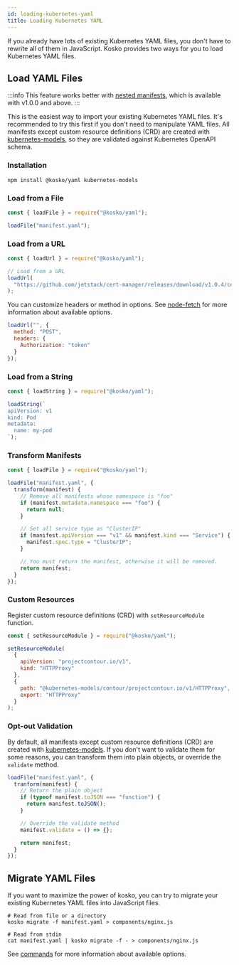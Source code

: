 ```yaml
---
id: loading-kubernetes-yaml
title: Loading Kubernetes YAML
---
```


If you already have lots of existing Kubernetes YAML files, you don't have to rewrite all of them in JavaScript. Kosko provides two ways for you to load Kubernetes YAML files.

## Load YAML Files

:::info
This feature works better with [nested manifests](components.md#nested-manifests), which is available with v1.0.0 and above.
:::

This is the easiest way to import your existing Kubernetes YAML files. It's recommended to try this first if you don't need to manipulate YAML files. All manifests except custom resource definitions (CRD) are created with [kubernetes-models], so they are validated against Kubernetes OpenAPI schema.

### Installation

```shell
npm install @kosko/yaml kubernetes-models
```

### Load from a File

```js
const { loadFile } = require("@kosko/yaml");

loadFile("manifest.yaml");
```

### Load from a URL

```js
const { loadUrl } = require("@kosko/yaml");

// Load from a URL
loadUrl(
  "https://github.com/jetstack/cert-manager/releases/download/v1.0.4/cert-manager.yaml"
);
```

You can customize headers or method in options. See [node-fetch](https://github.com/node-fetch/node-fetch#options) for more information about available options.

```js
loadUrl("", {
  method: "POST",
  headers: {
    Authorization: "token"
  }
});
```

### Load from a String

```js
const { loadString } = require("@kosko/yaml");

loadString(`
apiVersion: v1
kind: Pod
metadata:
  name: my-pod
`);
```

### Transform Manifests

```js
const { loadFile } = require("@kosko/yaml");

loadFile("manifest.yaml", {
  transform(manifest) {
    // Remove all manifests whose namespace is "foo"
    if (manifest.metadata.namespace === "foo") {
      return null;
    }

    // Set all service type as "ClusterIP"
    if (manifest.apiVersion === "v1" && manifest.kind === "Service") {
      manifest.spec.type = "ClusterIP";
    }

    // You must return the manifest, otherwise it will be removed.
    return manifest;
  }
});
```

### Custom Resources

Register custom resource definitions (CRD) with `setResourceModule` function.

```js
const { setResourceModule } = require("@kosko/yaml");

setResourceModule(
  {
    apiVersion: "projectcontour.io/v1",
    kind: "HTTPProxy"
  },
  {
    path: "@kubernetes-models/contour/projectcontour.io/v1/HTTPProxy",
    export: "HTTPProxy"
  }
);
```

### Opt-out Validation

By default, all manifests except custom resource definitions (CRD) are created with [kubernetes-models]. If you don't want to validate them for some reasons, you can transform them into plain objects, or override the `validate` method.

```js
loadFile("manifest.yaml", {
  tranform(manifest) {
    // Return the plain object
    if (typeof manifest.toJSON === "function") {
      return manifest.toJSON();
    }

    // Override the validate method
    manifest.validate = () => {};

    return manifest;
  }
});
```

## Migrate YAML Files

If you want to maximize the power of kosko, you can try to migrate your existing Kubernetes YAML files into JavaScript files.

```shell
# Read from file or a directory
kosko migrate -f manifest.yaml > components/nginx.js

# Read from stdin
cat manifest.yaml | kosko migrate -f - > components/nginx.js
```

See [commands](commands.md#migrate) for more information about available options.

[kubernetes-models]: https://github.com/tommy351/kubernetes-models-ts

